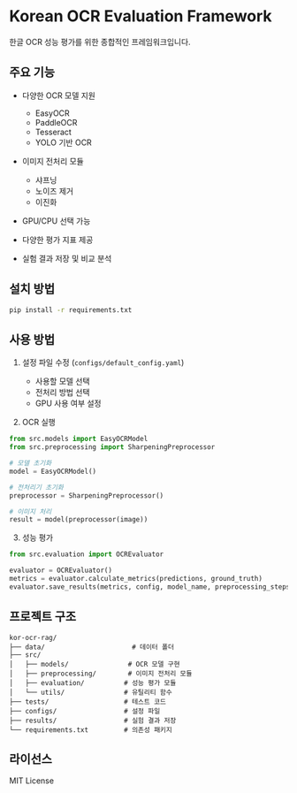 # Korean OCR Evaluation Framework

한글 OCR 성능 평가를 위한 종합적인 프레임워크입니다.

## 주요 기능

- 다양한 OCR 모델 지원
  - EasyOCR
  - PaddleOCR
  - Tesseract
  - YOLO 기반 OCR

- 이미지 전처리 모듈
  - 샤프닝
  - 노이즈 제거
  - 이진화

- GPU/CPU 선택 가능
- 다양한 평가 지표 제공
- 실험 결과 저장 및 비교 분석

## 설치 방법

```bash
pip install -r requirements.txt
```

## 사용 방법

1. 설정 파일 수정 (`configs/default_config.yaml`)
   - 사용할 모델 선택
   - 전처리 방법 선택
   - GPU 사용 여부 설정

2. OCR 실행
```python
from src.models import EasyOCRModel
from src.preprocessing import SharpeningPreprocessor

# 모델 초기화
model = EasyOCRModel()

# 전처리기 초기화
preprocessor = SharpeningPreprocessor()

# 이미지 처리
result = model(preprocessor(image))
```

3. 성능 평가
```python
from src.evaluation import OCREvaluator

evaluator = OCREvaluator()
metrics = evaluator.calculate_metrics(predictions, ground_truth)
evaluator.save_results(metrics, config, model_name, preprocessing_steps)
```

## 프로젝트 구조

```
kor-ocr-rag/
├── data/                      # 데이터 폴더
├── src/
│   ├── models/               # OCR 모델 구현
│   ├── preprocessing/        # 이미지 전처리 모듈
│   ├── evaluation/          # 성능 평가 모듈
│   └── utils/               # 유틸리티 함수
├── tests/                   # 테스트 코드
├── configs/                 # 설정 파일
├── results/                 # 실험 결과 저장
└── requirements.txt         # 의존성 패키지
```

## 라이선스

MIT License 